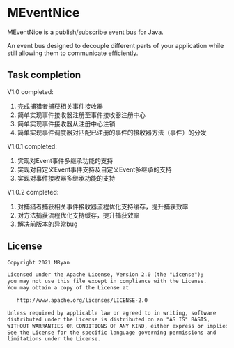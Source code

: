 # MEventNice

MEventNice is a publish/subscribe event bus for Java.

An event bus designed to decouple different parts of your application while still allowing them to communicate
efficiently.

## Task completion

V1.0 completed:

1. 完成捕猎者捕获相关事件接收器
2. 简单实现事件接收器注册至事件接收器注册中心
3. 简单实现事件接收器从注册中心注销
4. 简单实现事件调度器对匹配已注册的事件的接收器方法（事件）的分发

V1.0.1 completed:

1. 实现对Event事件多继承功能的支持
2. 实现对自定义Event事件支持及自定义Event多继承的支持
3. 实现对事件接收器多继承功能的支持

V1.0.2 completed:
1. 对捕猎者捕获相关事件接收器流程优化支持缓存，提升捕获效率
2. 对方法捕获流程优化支持缓存，提升捕获效率
3. 解决前版本的异常bug

## License

```txt
Copyright 2021 MRyan

Licensed under the Apache License, Version 2.0 (the "License");
you may not use this file except in compliance with the License.
You may obtain a copy of the License at

   http://www.apache.org/licenses/LICENSE-2.0

Unless required by applicable law or agreed to in writing, software
distributed under the License is distributed on an "AS IS" BASIS,
WITHOUT WARRANTIES OR CONDITIONS OF ANY KIND, either express or implied.
See the License for the specific language governing permissions and
limitations under the License.

```